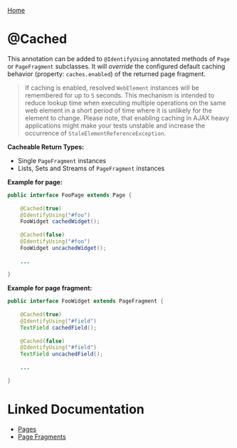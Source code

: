 [Home](../README.md)

# @Cached
This annotation can be added to `@IdentifyUsing` annotated methods of `Page` or `PageFragment` subclasses.
It will *override* the configured default caching behavior (property: `caches.enabled`) of the returned page fragment.

> If caching is enabled, resolved `WebElement` instances will be remembered for up to `5` seconds.
This mechanism is intended to reduce lookup time when executing multiple operations on the same web element in a short 
period of time where it is unlikely for the element to change. Please note, that enabling caching in AJAX heavy 
applications might make your tests unstable and increase the occurrence of `StaleElementReferenceException`.

**Cacheable Return Types:**

- Single `PageFragment` instances
- Lists, Sets and Streams of `PageFragment` instances

**Example for page:**
```java
public interface FooPage extends Page {
 
    @Cached(true)
    @IdentifyUsing("#foo")
    FooWidget cachedWidget();
 
    @Cached(false)
    @IdentifyUsing("#foo")
    FooWidget uncachedWidget();
 
    ...
 
}
```

**Example for page fragment:**
```java
public interface FooWidget extends PageFragment {
 
    @Cached(true)
    @IdentifyUsing("#field")
    TextField cachedField();
 
    @Cached(false)
    @IdentifyUsing("#field")
    TextField uncachedField();
 
    ...
 
}
```

# Linked Documentation

- [Pages](page.md)
- [Page Fragments](page-fragment.md)
